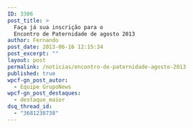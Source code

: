```yaml
---
ID: 3306
post_title: >
  Faça já sua inscrição para o
  Encontro de Paternidade de agosto 2013
author: Fernando
post_date: 2013-06-16 12:15:34
post_excerpt: ""
layout: post
permalink: /noticias/encontro-de-paternidade-agosto-2013
published: true
wpcf-gn_post_autor:
  - Equipe GrupoNews
wpcf-gn_post_destaques:
  - destaque_maior
dsq_thread_id:
  - "3681238738"
---
```

